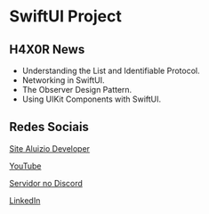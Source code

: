 # SwiftUI Project 

## H4X0R News

* Understanding the List and Identifiable Protocol.
* Networking in SwiftUI.
* The Observer Design Pattern.
* Using UIKit Components with SwiftUI.


## Redes Sociais

[Site Aluizio Developer](https://aluiziodeveloper.com.br)

[YouTube](https://www.youtube.com/jorgealuizio)

[Servidor no Discord](https://discord.gg/3J87BMz5fD)

[LinkedIn](https://www.linkedin.com/in/jorgealuizio/)